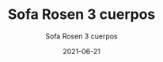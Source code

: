 ---
date: '2021-06-21'
title: Sofa Rosen 3 cuerpos
subtitle: Sofa Rosen 3 cuerpos
image: https://lh3.googleusercontent.com/pw/ACtC-3cWeFMT4MQCrMFBbAa3xM5ULX7JhQ0TIIpHcnPc3Aw5x8C4kZ2UUBHCRLJfnJMcQDoXLURcacnyX-4-rKDBNhLD-Vja63BH5Z6pm5Xhfc4ECJN8slANd-Uzxk1DjFJJXkfKAEcLxxeL3Fv5JCjONpMAXw=w828-h621-no?authuser=0
price: $ 170.000
weight: 170
description: Sofa de 3 cuerpos marca Rosen. Respaldo reclinable tipo futon
link: 
exclude: false
---